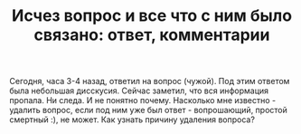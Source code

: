 ﻿---
title: "Исчез вопрос и все что с ним было связано: ответ, комментарии"
se.owner.user_id: 271553
se.owner.display_name: "Дмытрык"
se.owner.link: "https://ru.meta.stackoverflow.com/users/271553/%d0%94%d0%bc%d1%8b%d1%82%d1%80%d1%8b%d0%ba"
se.link: "https://ru.meta.stackoverflow.com/questions/10101/%d0%98%d1%81%d1%87%d0%b5%d0%b7-%d0%b2%d0%be%d0%bf%d1%80%d0%be%d1%81-%d0%b8-%d0%b2%d1%81%d0%b5-%d1%87%d1%82%d0%be-%d1%81-%d0%bd%d0%b8%d0%bc-%d0%b1%d1%8b%d0%bb%d0%be-%d1%81%d0%b2%d1%8f%d0%b7%d0%b0%d0%bd%d0%be-%d0%be%d1%82%d0%b2%d0%b5%d1%82-%d0%ba%d0%be%d0%bc%d0%bc%d0%b5%d0%bd%d1%82%d0%b0%d1%80%d0%b8%d0%b8"
se.question_id: 10101
se.post_type: question
se.score: 3
---
<p>Сегодня, часа 3-4 назад, ответил на вопрос (чужой). Под этим ответом была небольшая дисскусия. 
Сейчас заметил, что вся информация пропала. Ни следа. И не понятно почему. Насколько мне известно - удалить вопрос, если под ним уже был ответ - вопрошающий, простой смертный :), не может.
Как узнать причину удаления вопроса?</p>
